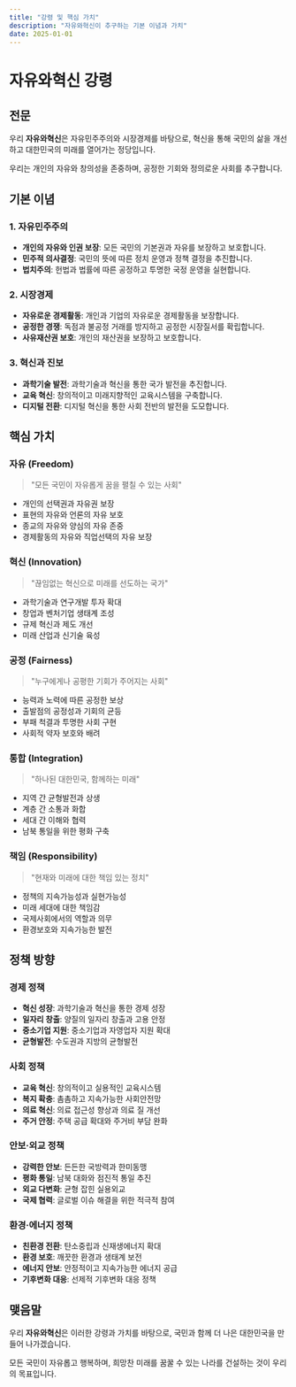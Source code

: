 ```yaml
---
title: "강령 및 핵심 가치"
description: "자유와혁신이 추구하는 기본 이념과 가치"
date: 2025-01-01
---
```


# 자유와혁신 강령

## 전문

우리 **자유와혁신**은 자유민주주의와 시장경제를 바탕으로, 혁신을 통해 국민의 삶을 개선하고 대한민국의 미래를 열어가는 정당입니다.

우리는 개인의 자유와 창의성을 존중하며, 공정한 기회와 정의로운 사회를 추구합니다.

## 기본 이념

### 1. 자유민주주의
- **개인의 자유와 인권 보장**: 모든 국민의 기본권과 자유를 보장하고 보호합니다.
- **민주적 의사결정**: 국민의 뜻에 따른 정치 운영과 정책 결정을 추진합니다.
- **법치주의**: 헌법과 법률에 따른 공정하고 투명한 국정 운영을 실현합니다.

### 2. 시장경제
- **자유로운 경제활동**: 개인과 기업의 자유로운 경제활동을 보장합니다.
- **공정한 경쟁**: 독점과 불공정 거래를 방지하고 공정한 시장질서를 확립합니다.
- **사유재산권 보호**: 개인의 재산권을 보장하고 보호합니다.

### 3. 혁신과 진보
- **과학기술 발전**: 과학기술과 혁신을 통한 국가 발전을 추진합니다.
- **교육 혁신**: 창의적이고 미래지향적인 교육시스템을 구축합니다.
- **디지털 전환**: 디지털 혁신을 통한 사회 전반의 발전을 도모합니다.

## 핵심 가치

### 자유 (Freedom)
> "모든 국민이 자유롭게 꿈을 펼칠 수 있는 사회"

- 개인의 선택권과 자유권 보장
- 표현의 자유와 언론의 자유 보호
- 종교의 자유와 양심의 자유 존중
- 경제활동의 자유와 직업선택의 자유 보장

### 혁신 (Innovation)
> "끊임없는 혁신으로 미래를 선도하는 국가"

- 과학기술과 연구개발 투자 확대
- 창업과 벤처기업 생태계 조성
- 규제 혁신과 제도 개선
- 미래 산업과 신기술 육성

### 공정 (Fairness)
> "누구에게나 공평한 기회가 주어지는 사회"

- 능력과 노력에 따른 공정한 보상
- 출발점의 공정성과 기회의 균등
- 부패 척결과 투명한 사회 구현
- 사회적 약자 보호와 배려

### 통합 (Integration)
> "하나된 대한민국, 함께하는 미래"

- 지역 간 균형발전과 상생
- 계층 간 소통과 화합
- 세대 간 이해와 협력
- 남북 통일을 위한 평화 구축

### 책임 (Responsibility)
> "현재와 미래에 대한 책임 있는 정치"

- 정책의 지속가능성과 실현가능성
- 미래 세대에 대한 책임감
- 국제사회에서의 역할과 의무
- 환경보호와 지속가능한 발전

## 정책 방향

### 경제 정책
- **혁신 성장**: 과학기술과 혁신을 통한 경제 성장
- **일자리 창출**: 양질의 일자리 창출과 고용 안정
- **중소기업 지원**: 중소기업과 자영업자 지원 확대
- **균형발전**: 수도권과 지방의 균형발전

### 사회 정책
- **교육 혁신**: 창의적이고 실용적인 교육시스템
- **복지 확충**: 촘촘하고 지속가능한 사회안전망
- **의료 혁신**: 의료 접근성 향상과 의료 질 개선
- **주거 안정**: 주택 공급 확대와 주거비 부담 완화

### 안보·외교 정책
- **강력한 안보**: 든든한 국방력과 한미동맹
- **평화 통일**: 남북 대화와 점진적 통일 추진
- **외교 다변화**: 균형 잡힌 실용외교
- **국제 협력**: 글로벌 이슈 해결을 위한 적극적 참여

### 환경·에너지 정책
- **친환경 전환**: 탄소중립과 신재생에너지 확대
- **환경 보호**: 깨끗한 환경과 생태계 보전
- **에너지 안보**: 안정적이고 지속가능한 에너지 공급
- **기후변화 대응**: 선제적 기후변화 대응 정책

## 맺음말

우리 **자유와혁신**은 이러한 강령과 가치를 바탕으로, 국민과 함께 더 나은 대한민국을 만들어 나가겠습니다.

모든 국민이 자유롭고 행복하며, 희망찬 미래를 꿈꿀 수 있는 나라를 건설하는 것이 우리의 목표입니다. 